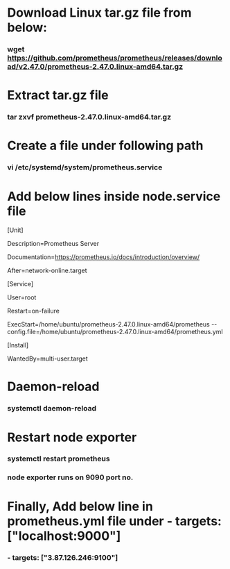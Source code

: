 # Download Linux tar.gz file from below:
### wget https://github.com/prometheus/prometheus/releases/download/v2.47.0/prometheus-2.47.0.linux-amd64.tar.gz

# Extract tar.gz file
### tar zxvf prometheus-2.47.0.linux-amd64.tar.gz

# Create a file under following path
### vi /etc/systemd/system/prometheus.service

# Add below lines inside node.service file
[Unit]

Description=Prometheus Server

Documentation=https://prometheus.io/docs/introduction/overview/

After=network-online.target

[Service]

User=root

Restart=on-failure

ExecStart=/home/ubuntu/prometheus-2.47.0.linux-amd64/prometheus --config.file=/home/ubuntu/prometheus-2.47.0.linux-amd64/prometheus.yml

[Install]

WantedBy=multi-user.target

# Daemon-reload
### systemctl daemon-reload

# Restart node exporter
### systemctl restart prometheus

### node exporter runs on 9090 port no.


# Finally, Add below line in prometheus.yml file under - targets: ["localhost:9000"]
### - targets: ["3.87.126.246:9100"]

